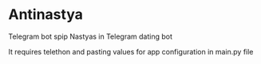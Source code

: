 # Antinastya

Telegram bot spip Nastyas in Telegram dating bot

It requires telethon and pasting values for app configuration in main.py file
